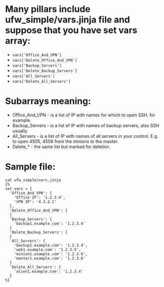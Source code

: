 # Many pillars include ufw_simple/vars.jinja file and suppose that you have set vars array:
- ```vars['Office_And_VPN']```
- ```vars['Delete_Office_And_VPN']```
- ```vars['Backup_Servers']```
- ```vars['Delete_Backup_Servers']```
- ```vars['All_Servers']```
- ```vars['Delete_All_Servers']```

# Subarrays meaning:
- Office_And_VPN - is a list of IP with names for which to open SSH, for example.
- Backup_Servers - is a list of IP with names of backup servers, also SSH usually.
- All_Servers - is a list of IP with names of all servers in your control. E.g. to open 4505, 4506 from the minions to the master.
- Delete_* - the same list but marked for deletion.

# Sample file:

```
cat ufw_simple/vars.jinja
{%
set vars = {
  'Office_And_VPN': {
    'Office IP': '1.2.3.4',
    'VPN IP': '4.3.2.1'
  },
  'Delete_Office_And_VPN': {
  }
  'Backup_Servers': {
    'backup1.example.com': '1.2.3.4'
  }
  'Delete_Backup_Servers': {
  }
  'All_Servers': {
    'backup1.example.com': '1.2.3.4',
    'web1.example.com': '1.2.3.5',
    'minion1.example.com': '1.2.3.6',
    'master1.example.com': '1.2.3.6'
  }
  'Delete_All_Servers': {
    'alien1.example.com': '1.2.3.4'
  }
%}
```
